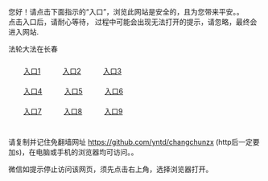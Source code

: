 您好！请点击下面指示的“入口”，浏览此网站是安全的，且为您带来平安。。 <br/>
点击入口后，请耐心等待， 过程中可能会出现无法打开的提示，请忽略，最终会进入网站. </br>

法轮大法在长春<br/>
<div style="padding:10px"><a style="margin:20px" target="_blank" href="https://dwfs16hk9dfkj.cloudfront.net/2Qpsp?hqzjyvq" id="ccLink1" rel="nofollow">入口1</a> <a target="_blank" style="margin:20px" href="https://dpi29fq9nt6fc.cloudfront.net/2Qpsp?hgavm" id="ccLink2" rel="nofollow">入口2</a> <a style="margin:20px" target="_blank" href="https://d1j71frm3oz84j.cloudfront.net/2Qpsp?vsjmilh" id="ccLink3" rel="nofollow">入口3</a></div>

<div style="padding:10px" ><a style="margin:20px" target="_blank" href="https://dwfs16hk9dfkj.cloudfront.net/2Qpsp?hqzjyvq" id="ccLink4" rel="nofollow">入口4</a> <a style="margin:20px" href="https://dpi29fq9nt6fc.cloudfront.net/2Qpsp?hgavm" target="_blank" id="ccLink5" rel="nofollow">入口5</a> <a style="margin:20px" href="https://d1j71frm3oz84j.cloudfront.net/2Qpsp?vsjmilh" target="_blank" id="ccLink6" rel="nofollow">入口6</a></div>

<div style="padding:10px"><a style="margin:20px" target="_blank" href="https://dwfs16hk9dfkj.cloudfront.net/2Qpsp?hqzjyvq" id="ccLink7" rel="nofollow">入口7</a> <a style="margin:20px" href="https://dpi29fq9nt6fc.cloudfront.net/2Qpsp?hgavm" target="_blank" id="ccLink8" rel="nofollow">入口8</a> <a style="margin:20px" target="_blank" href="https://d1j71frm3oz84j.cloudfront.net/2Qpsp?vsjmilh" id="ccLink9" rel="nofollow">入口9</a></div>

<br/>



请复制并记住免翻墙网址 https://github.com/yntd/changchunzx (http后一定要加s)，在电脑或手机的浏览器均可访问。。<br/>

微信如提示停止访问该网页，须先点击右上角，选择浏览器打开。
